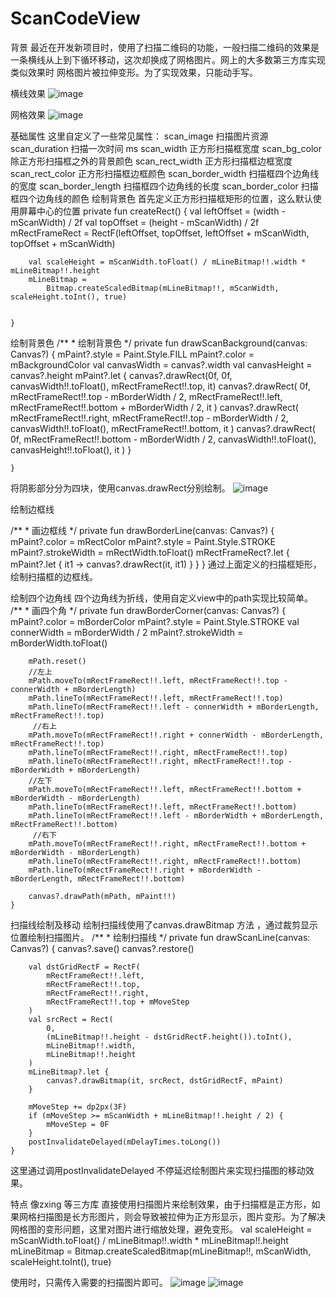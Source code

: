 # ScanCodeView
背景
最近在开发新项目时，使用了扫描二维码的功能，一般扫描二维码的效果是一条横线从上到下循环移动，这次却换成了网格图片。网上的大多数第三方库实现类似效果时 网格图片被拉伸变形。为了实现效果，只能动手写。

横线效果
![image](https://github.com/AndroidYou/ScanCodeView/assets/67728159/66cf5f88-539a-43ea-a9db-4c362436da14)


网格效果
![image](https://github.com/AndroidYou/ScanCodeView/assets/67728159/4bc2c67b-f361-424f-92fa-2344ab0b76f3)


基础属性
这里自定义了一些常见属性：
scan_image	扫描图片资源
scan_duration	扫描一次时间 ms
scan_width	正方形扫描框宽度
scan_bg_color	除正方形扫描框之外的背景颜色
scan_rect_width	正方形扫描框边框宽度
scan_rect_color	正方形扫描框边框颜色
scan_border_width	扫描框四个边角线的宽度
scan_border_length	扫描框四个边角线的长度
scan_border_color	扫描框四个边角线的颜色
绘制背景色
首先定义正方形扫描框矩形的位置，这么默认使用屏幕中心的位置
 private fun createRect() {
        val leftOffset = (width - mScanWidth) / 2f
        val topOffset = (height - mScanWidth) / 2f
        mRectFrameRect =
            RectF(leftOffset, topOffset, leftOffset + mScanWidth, topOffset + mScanWidth)

        val scaleHeight = mScanWidth.toFloat() / mLineBitmap!!.width * mLineBitmap!!.height
        mLineBitmap =
            Bitmap.createScaledBitmap(mLineBitmap!!, mScanWidth, scaleHeight.toInt(), true)


    }
绘制背景色
/**
     * 绘制背景色
     */
    private fun drawScanBackground(canvas: Canvas?) {
        mPaint?.style = Paint.Style.FILL
        mPaint?.color = mBackgroundColor
        val canvasWidth = canvas?.width
        val canvasHeight = canvas?.height
        mPaint?.let {
            canvas?.drawRect(0f, 0f, canvasWidth!!.toFloat(), mRectFrameRect!!.top, it)
            canvas?.drawRect(
                0f,
                mRectFrameRect!!.top - mBorderWidth / 2,
                mRectFrameRect!!.left,
                mRectFrameRect!!.bottom + mBorderWidth / 2,
                it
            )
            canvas?.drawRect(
                mRectFrameRect!!.right,
                mRectFrameRect!!.top - mBorderWidth / 2,
                canvasWidth!!.toFloat(),
                mRectFrameRect!!.bottom,
                it
            )
            canvas?.drawRect(
                0f,
                mRectFrameRect!!.bottom - mBorderWidth / 2,
                canvasWidth!!.toFloat(),
                canvasHeight!!.toFloat(),
                it
            )
        }

    }
将阴影部分分为四块，使用canvas.drawRect分别绘制。
![image](https://github.com/AndroidYou/ScanCodeView/assets/67728159/ec26cab8-d2f0-4957-8a58-2a4772b3973b)

绘制边框线

/**
     * 画边框线
     */
    private fun drawBorderLine(canvas: Canvas?) {
        mPaint?.color = mRectColor
        mPaint?.style = Paint.Style.STROKE
        mPaint?.strokeWidth = mRectWidth.toFloat()
        mRectFrameRect?.let { mPaint?.let { it1 -> canvas?.drawRect(it, it1) } }
    }
通过上面定义的扫描框矩形，绘制扫描框的边框线。

绘制四个边角线
四个边角线为折线，使用自定义view中的path实现比较简单。
    /**
     * 画四个角
     */
    private fun drawBorderCorner(canvas: Canvas?) {
        mPaint?.color = mBorderColor
        mPaint?.style = Paint.Style.STROKE
        val connerWidth = mBorderWidth / 2
        mPaint?.strokeWidth = mBorderWidth.toFloat()

        mPath.reset()
        //左上     
        mPath.moveTo(mRectFrameRect!!.left, mRectFrameRect!!.top - connerWidth + mBorderLength)
        mPath.lineTo(mRectFrameRect!!.left, mRectFrameRect!!.top)
        mPath.lineTo(mRectFrameRect!!.left - connerWidth + mBorderLength, mRectFrameRect!!.top)
         //右上     
        mPath.moveTo(mRectFrameRect!!.right + connerWidth - mBorderLength, mRectFrameRect!!.top)
        mPath.lineTo(mRectFrameRect!!.right, mRectFrameRect!!.top)
        mPath.lineTo(mRectFrameRect!!.right, mRectFrameRect!!.top - mBorderWidth + mBorderLength)
        //左下    
        mPath.moveTo(mRectFrameRect!!.left, mRectFrameRect!!.bottom + mBorderWidth - mBorderLength)
        mPath.lineTo(mRectFrameRect!!.left, mRectFrameRect!!.bottom)
        mPath.lineTo(mRectFrameRect!!.left - mBorderWidth + mBorderLength, mRectFrameRect!!.bottom)
         //右下 
        mPath.moveTo(mRectFrameRect!!.right, mRectFrameRect!!.bottom + mBorderWidth - mBorderLength)
        mPath.lineTo(mRectFrameRect!!.right, mRectFrameRect!!.bottom)
        mPath.lineTo(mRectFrameRect!!.right + mBorderWidth - mBorderLength, mRectFrameRect!!.bottom)

        canvas?.drawPath(mPath, mPaint!!)
    }
扫描线绘制及移动
绘制扫描线使用了canvas.drawBitmap 方法 ，通过裁剪显示位置绘制扫描图片。
  /**
     * 绘制扫描线
     */
    private fun drawScanLine(canvas: Canvas?) {
        canvas?.save()
        canvas?.restore()

        val dstGridRectF = RectF(
            mRectFrameRect!!.left,
            mRectFrameRect!!.top,
            mRectFrameRect!!.right,
            mRectFrameRect!!.top + mMoveStep
        )
        val srcRect = Rect(
            0,
            (mLineBitmap!!.height - dstGridRectF.height()).toInt(),
            mLineBitmap!!.width,
            mLineBitmap!!.height
        )
        mLineBitmap?.let {
            canvas?.drawBitmap(it, srcRect, dstGridRectF, mPaint)
        }

        mMoveStep += dp2px(3F)
        if (mMoveStep >= mScanWidth + mLineBitmap!!.height / 2) {
            mMoveStep = 0F
        }
        postInvalidateDelayed(mDelayTimes.toLong())
    }
这里通过调用postInvalidateDelayed 不停延迟绘制图片来实现扫描图的移动效果。

特点
像zxing 等三方库 直接使用扫描图片来绘制效果，由于扫描框是正方形，如果网格扫描图是长方形图片，则会导致被拉伸为正方形显示，图片变形。为了解决网格图的变形问题，这里对图片进行缩放处理，避免变形。
 val scaleHeight = mScanWidth.toFloat() / mLineBitmap!!.width * mLineBitmap!!.height
        mLineBitmap =
            Bitmap.createScaledBitmap(mLineBitmap!!, mScanWidth, scaleHeight.toInt(), true)

使用时，只需传入需要的扫描图片即可。
![image](https://github.com/AndroidYou/ScanCodeView/assets/67728159/a504df38-55e5-42fb-b04e-a04f08ff25c9)
![image](https://github.com/AndroidYou/ScanCodeView/assets/67728159/55964004-0d99-4333-a9e6-f155d3cb466a)



